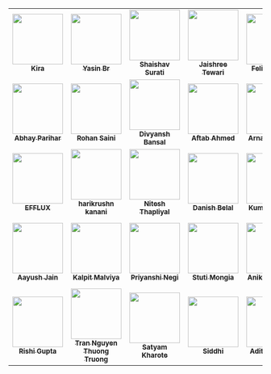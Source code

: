 <table>
<tr>
<td align="center"><a href="https://github.com/Kira272921"><img src="https://github.com/Kira272921.png" width="100px;" alt=""/><br /><sub><b>Kira</b></sub></a></td>
<td align="center"><a href="https://github.com/yasinbordbar"><img src="https://github.com/yasinbordbar.png" width="100px;" alt=""/><br /><sub><b>Yasin Br</b></sub></a></td>
<td align="center"><a href="https://github.com/shaishav06"><img src="https://github.com/shaishav06.png" width="100px;" alt=""/><br /><sub><b>Shaishav Surati</b></sub></a></td>
<td align="center"><a href="https://github.com/Jaishree-19"><img src="https://github.com/Jaishree-19.png" width="100px;" alt=""/><br /><sub><b>Jaishree Tewari</b></sub></a></td>
<td align="center"><a href="https://github.com/Ayush7614"><img src="https://github.com/Ayush7614.png" width="100px;" alt=""/><br /><sub><b>Felix-Ayush</b></sub></a></td>
<td align="center"><a href="https://github.com/ROCKY-BANG"><img src="https://github.com/ROCKY-BANG.png" width="100px;" alt=""/><br /><sub><b>ROHAN</b></sub></a></td>
<td align="center"><a href="https://github.com/kamleshjoshi8102"><img src="https://github.com/kamleshjoshi8102.png" width="100px;" alt=""/><br /><sub><b>Kamlesh Joshi</b></sub></a></td>
<td align="center"><a href="https://github.com/jose-jimmy"><img src="https://github.com/jose-jimmy.png" width="100px;" alt=""/><br /><sub><b>Jose Jimmy</b></sub></a></td>
<td align="center"><a href="https://github.com/rhvsingh"><img src="https://github.com/rhvsingh.png" width="100px;" alt=""/><br /><sub><b>Raja Harsh Vardhan Singh</b></sub></a></td>
<td align="center"><a href="https://github.com/mohitsaxenaknoldus"><img src="https://github.com/mohitsaxenaknoldus.png" width="100px;" alt=""/><br /><sub><b>Mohit Saxena</b></sub></a></td>
</tr>
<tr>
<td align="center"><a href="https://github.com/Abhay-Parihar"><img src="https://github.com/Abhay-Parihar.png" width="100px;" alt=""/><br /><sub><b>Abhay Parihar</b></sub></a></td>
<td align="center"><a href="https://github.com/rohansaini886"><img src="https://github.com/rohansaini886.png" width="100px;" alt=""/><br /><sub><b>Rohan Saini</b></sub></a></td>
<td align="center"><a href="https://github.com/idivyanshbansal"><img src="https://github.com/idivyanshbansal.png" width="100px;" alt=""/><br /><sub><b>Divyansh Bansal</b></sub></a></td>
<td align="center"><a href="https://github.com/aftabahmedabro"><img src="https://github.com/aftabahmedabro.png" width="100px;" alt=""/><br /><sub><b>Aftab Ahmed</b></sub></a></td>
<td align="center"><a href="https://github.com/arnav1776"><img src="https://github.com/arnav1776.png" width="100px;" alt=""/><br /><sub><b>Arnav Sharma</b></sub></a></td>
<td align="center"><a href="https://github.com/Aarushijain-06"><img src="https://github.com/Aarushijain-06.png" width="100px;" alt=""/><br /><sub><b>Aarushi Jain</b></sub></a></td>
<td align="center"><a href="https://github.com/whatsinmyopsec"><img src="https://github.com/whatsinmyopsec.png" width="100px;" alt=""/><br /><sub><b>whatsinmyopsec</b></sub></a></td>
<td align="center"><a href="https://github.com/sonal-spd"><img src="https://github.com/sonal-spd.png" width="100px;" alt=""/><br /><sub><b>Sonal </b></sub></a></td>
<td align="center"><a href="https://github.com/dhruvaop"><img src="https://github.com/dhruvaop.png" width="100px;" alt=""/><br /><sub><b>Dhruva Bhattacharya </b></sub></a></td>
<td align="center"><a href="https://github.com/RahulGupta899"><img src="https://github.com/RahulGupta899.png" width="100px;" alt=""/><br /><sub><b>Rahul Gupta</b></sub></a></td>
</tr>
<tr>
<td align="center"><a href="https://github.com/EFFLUX110"><img src="https://github.com/EFFLUX110.png" width="100px;" alt=""/><br /><sub><b>EFFLUX</b></sub></a></td>
<td align="center"><a href="https://github.com/harikanani"><img src="https://github.com/harikanani.png" width="100px;" alt=""/><br /><sub><b>harikrushn kanani</b></sub></a></td>
<td align="center"><a href="https://github.com/Nitesh-thapliyal"><img src="https://github.com/Nitesh-thapliyal.png" width="100px;" alt=""/><br /><sub><b>Nitesh Thapliyal</b></sub></a></td>
<td align="center"><a href="https://github.com/Danish-Belal"><img src="https://github.com/Danish-Belal.png" width="100px;" alt=""/><br /><sub><b>Danish Belal</b></sub></a></td>
<td align="center"><a href="https://github.com/kum9748ar"><img src="https://github.com/kum9748ar.png" width="100px;" alt=""/><br /><sub><b>Kumar Kalyan</b></sub></a></td>
<td align="center"><a href="https://github.com/Rajkumar-justcoder"><img src="https://github.com/Rajkumar-justcoder.png" width="100px;" alt=""/><br /><sub><b>Rajkumar Khistariya</b></sub></a></td>
<td align="center"><a href="https://github.com/sharpsailor"><img src="https://github.com/sharpsailor.png" width="100px;" alt=""/><br /><sub><b>Jitender Singh</b></sub></a></td>
<td align="center"><a href="https://github.com/prathamesh-borse"><img src="https://github.com/prathamesh-borse.png" width="100px;" alt=""/><br /><sub><b>Prathamesh Borse</b></sub></a></td>
<td align="center"><a href="https://github.com/TzuyusForgottenLuggage"><img src="https://github.com/TzuyusForgottenLuggage.png" width="100px;" alt=""/><br /><sub><b>Kishan Dahiya</b></sub></a></td>
<td align="center"><a href="https://github.com/abhigoyani"><img src="https://github.com/abhigoyani.png" width="100px;" alt=""/><br /><sub><b>Abhi Goyani</b></sub></a></td>
</tr>
<tr>
<td align="center"><a href="https://github.com/aayush89890"><img src="https://github.com/aayush89890.png" width="100px;" alt=""/><br /><sub><b>Aayush Jain</b></sub></a></td>
<td align="center"><a href="https://github.com/kalpitmalviya"><img src="https://github.com/kalpitmalviya.png" width="100px;" alt=""/><br /><sub><b>Kalpit Malviya</b></sub></a></td>
<td align="center"><a href="https://github.com/Priyanshi-Negi317"><img src="https://github.com/Priyanshi-Negi317.png" width="100px;" alt=""/><br /><sub><b>Priyanshi Negi</b></sub></a></td>
<td align="center"><a href="https://github.com/stutimongia2024"><img src="https://github.com/stutimongia2024.png" width="100px;" alt=""/><br /><sub><b>Stuti Mongia</b></sub></a></td>
<td align="center"><a href="https://github.com/Geek-Tekina"><img src="https://github.com/Geek-Tekina.png" width="100px;" alt=""/><br /><sub><b>Aniket Sharma</b></sub></a></td>
<td align="center"><a href="https://github.com/adityamangal1"><img src="https://github.com/adityamangal1.png" width="100px;" alt=""/><br /><sub><b>Aditya Mangal</b></sub></a></td>
<td align="center"><a href="https://github.com/Mayank17M"><img src="https://github.com/Mayank17M.png" width="100px;" alt=""/><br /><sub><b>Mayank Mamgain</b></sub></a></td>
<td align="center"><a href="https://github.com/Subhadiptech"><img src="https://github.com/Subhadiptech.png" width="100px;" alt=""/><br /><sub><b>Subhadip Das</b></sub></a></td>
<td align="center"><a href="https://github.com/Recognizeyourself"><img src="https://github.com/Recognizeyourself.png" width="100px;" alt=""/><br /><sub><b>Yash Verma</b></sub></a></td>
<td align="center"><a href="https://github.com/fenil3357"><img src="https://github.com/fenil3357.png" width="100px;" alt=""/><br /><sub><b>Fenil Rami</b></sub></a></td>
</tr>
<tr>
<td align="center"><a href="https://github.com/rishigupta1109"><img src="https://github.com/rishigupta1109.png" width="100px;" alt=""/><br /><sub><b>Rishi Gupta</b></sub></a></td>
<td align="center"><a href="https://github.com/thuongtruong1009"><img src="https://github.com/thuongtruong1009.png" width="100px;" alt=""/><br /><sub><b>Tran Nguyen Thuong Truong</b></sub></a></td>
<td align="center"><a href="https://github.com/SatyamKharote"><img src="https://github.com/SatyamKharote.png" width="100px;" alt=""/><br /><sub><b>Satyam Kharote</b></sub></a></td>
<td align="center"><a href="https://github.com/siddhiiguptaa"><img src="https://github.com/siddhiiguptaa.png" width="100px;" alt=""/><br /><sub><b>Siddhi</b></sub></a></td>
<td align="center"><a href="https://github.com/adityarawat1337x"><img src="https://github.com/adityarawat1337x.png" width="100px;" alt=""/><br /><sub><b>Aditya Rawat</b></sub></a></td>
<td align="center"><a href="https://github.com/iatharva"><img src="https://github.com/iatharva.png" width="100px;" alt=""/><br /><sub><b>Atharva Ikhar</b></sub></a></td>
<td align="center"><a href="https://github.com/Wishy-S"><img src="https://github.com/Wishy-S.png" width="100px;" alt=""/><br /><sub><b>Shubham Vyas</b></sub></a></td>
<td align="center"><a href="https://github.com/kevalvavaliya"><img src="https://github.com/kevalvavaliya.png" width="100px;" alt=""/><br /><sub><b>keval vavaliya</b></sub></a></td>
<td align="center"><a href="https://github.com/Piyush-Codes7"><img src="https://github.com/Piyush-Codes7.png" width="100px;" alt=""/><br /><sub><b>Piyush Chandel</b></sub></a></td>
</table>